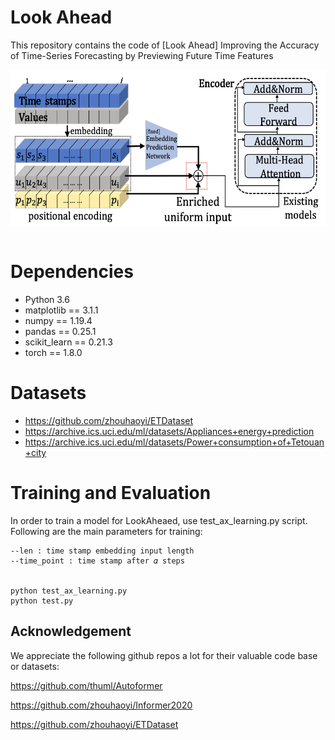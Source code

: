 #  Look Ahead


This repository contains the code of [Look Ahead] Improving the Accuracy of Time-Series Forecasting by Previewing Future Time Features 
<p align="center">
<img src="method.png" height = "250" alt="" align=center />
<br><br>
</p>

# Dependencies

* Python 3.6
* matplotlib == 3.1.1
* numpy == 1.19.4
* pandas == 0.25.1
* scikit_learn == 0.21.3
* torch == 1.8.0

# Datasets
* https://github.com/zhouhaoyi/ETDataset
* https://archive.ics.uci.edu/ml/datasets/Appliances+energy+prediction
* https://archive.ics.uci.edu/ml/datasets/Power+consumption+of+Tetouan+city

# Training and Evaluation
In order to train a model for LookAheaed, use test_ax_learning.py script. Following are the main parameters for training:
```
--len : time stamp embedding input length 
--time_point : time stamp after 𝛼 steps


python test_ax_learning.py
python test.py
```


## Acknowledgement

We appreciate the following github repos a lot for their valuable code base or datasets:

https://github.com/thuml/Autoformer

https://github.com/zhouhaoyi/Informer2020

https://github.com/zhouhaoyi/ETDataset

